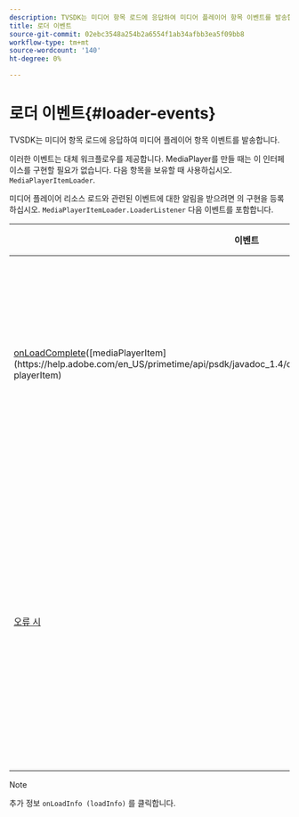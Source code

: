 ```yaml
---
description: TVSDK는 미디어 항목 로드에 응답하여 미디어 플레이어 항목 이벤트를 발송합니다.
title: 로더 이벤트
source-git-commit: 02ebc3548a254b2a6554f1ab34afbb3ea5f09bb8
workflow-type: tm+mt
source-wordcount: '140'
ht-degree: 0%

---
```


# 로더 이벤트{#loader-events}

TVSDK는 미디어 항목 로드에 응답하여 미디어 플레이어 항목 이벤트를 발송합니다.

이러한 이벤트는 대체 워크플로우를 제공합니다. MediaPlayer를 만들 때는 이 인터페이스를 구현할 필요가 없습니다. 다음 항목을 보유할 때 사용하십시오. `MediaPlayerItemLoader`.

미디어 플레이어 리소스 로드와 관련된 이벤트에 대한 알림을 받으려면 의 구현을 등록하십시오. `MediaPlayerItemLoader.LoaderListener` 다음 이벤트를 포함합니다.

| 이벤트 | 의미 |
|---|---|
| [onLoadComplete](https://help.adobe.com/en_US/primetime/api/psdk/javadoc_1.4/com/adobe/mediacore/MediaPlayerItemLoader.LoaderListener.html#onLoadComplete(com.adobe.mediacore.MediaPlayerItem))([mediaPlayerItem](https://help.adobe.com/en_US/primetime/api/psdk/javadoc_1.4/com/adobe/mediacore/MediaPlayerItem.html) playerItem) | 미디어 리소스 로드가 완료되었습니다. |
| [오류 시](https://help.adobe.com/en_US/primetime/api/psdk/javadoc_1.4/com/adobe/mediacore/MediaPlayerItemLoader.LoaderListener.html#onError(com.adobe.ave.MediaErrorCode,%20java.lang.String)) | 미디어 리소스를 로드하는 도중 문제가 발생했습니다. |

>[!NOTE]
>
>추가 정보 `onLoadInfo (loadInfo)` 를 클릭합니다.

